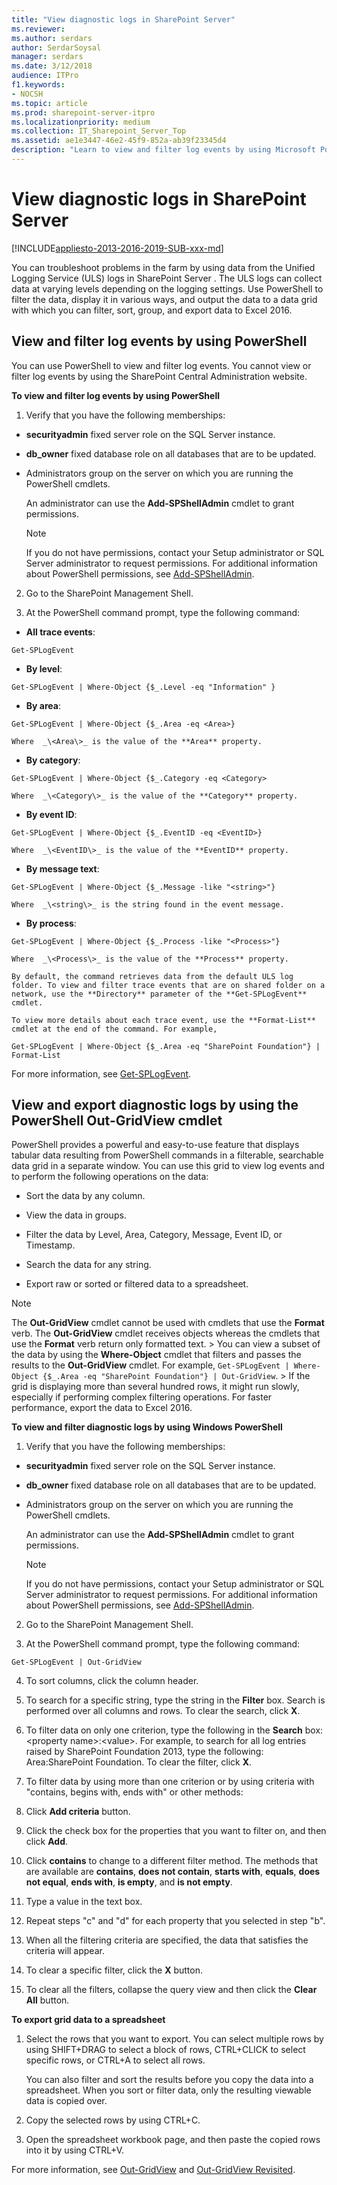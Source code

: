 ```yaml
---
title: "View diagnostic logs in SharePoint Server"
ms.reviewer: 
ms.author: serdars
author: SerdarSoysal
manager: serdars
ms.date: 3/12/2018
audience: ITPro
f1.keywords:
- NOCSH
ms.topic: article
ms.prod: sharepoint-server-itpro
ms.localizationpriority: medium
ms.collection: IT_Sharepoint_Server_Top
ms.assetid: ae1e3447-46e2-45f9-852a-ab39f23345d4
description: "Learn to view and filter log events by using Microsoft PowerShell, and view and export diagnostic logs by using the Out-GridView cmdlet."
---
```


# View diagnostic logs in SharePoint Server

[!INCLUDE[appliesto-2013-2016-2019-SUB-xxx-md](../includes/appliesto-2013-2016-2019-SUB-xxx-md.md)]
  
You can troubleshoot problems in the farm by using data from the Unified Logging Service (ULS) logs in SharePoint Server . The ULS logs can collect data at varying levels depending on the logging settings. Use PowerShell to filter the data, display it in various ways, and output the data to a data grid with which you can filter, sort, group, and export data to Excel 2016.
  
  
## View and filter log events by using PowerShell
<a name="section1"> </a>

You can use PowerShell to view and filter log events. You cannot view or filter log events by using the SharePoint Central Administration website.
  
 **To view and filter log events by using PowerShell**
  
1. Verify that you have the following memberships:
    
  - **securityadmin** fixed server role on the SQL Server instance. 
    
  - **db_owner** fixed database role on all databases that are to be updated. 
    
  - Administrators group on the server on which you are running the PowerShell cmdlets.
    
    An administrator can use the **Add-SPShellAdmin** cmdlet to grant permissions. 
    
    > [!NOTE]
    > If you do not have permissions, contact your Setup administrator or SQL Server administrator to request permissions. For additional information about PowerShell permissions, see [Add-SPShellAdmin](/powershell/module/sharepoint-server/Add-SPShellAdmin?view=sharepoint-ps). 
  
2. Go to the SharePoint Management Shell.
    
3. At the PowerShell command prompt, type the following command:
    
  - **All trace events**: 
    
  ```
  Get-SPLogEvent
  ```

  - **By level**: 
    
  ```
  Get-SPLogEvent | Where-Object {$_.Level -eq "Information" }
  ```

  - **By area**: 
    
  ```
  Get-SPLogEvent | Where-Object {$_.Area -eq <Area>}
  ```

    Where  _\<Area\>_ is the value of the **Area** property. 
    
  - **By category**: 
    
  ```
  Get-SPLogEvent | Where-Object {$_.Category -eq <Category>
  ```

    Where  _\<Category\>_ is the value of the **Category** property. 
    
  - **By event ID**: 
    
  ```
  Get-SPLogEvent | Where-Object {$_.EventID -eq <EventID>}
  ```

    Where  _\<EventID\>_ is the value of the **EventID** property. 
    
  - **By message text**: 
    
  ```
  Get-SPLogEvent | Where-Object {$_.Message -like "<string>"}
  ```

    Where  _\<string\>_ is the string found in the event message. 
    
  - **By process**: 
    
  ```
  Get-SPLogEvent | Where-Object {$_.Process -like "<Process>"}
  ```

    Where  _\<Process\>_ is the value of the **Process** property. 
    
    By default, the command retrieves data from the default ULS log folder. To view and filter trace events that are on shared folder on a network, use the **Directory** parameter of the **Get-SPLogEvent** cmdlet. 
    
    To view more details about each trace event, use the **Format-List** cmdlet at the end of the command. For example, 
    
  ```
  Get-SPLogEvent | Where-Object {$_.Area -eq "SharePoint Foundation"} | Format-List
  ```

For more information, see [Get-SPLogEvent](/powershell/module/sharepoint-server/Get-SPLogEvent?view=sharepoint-ps). 
  
## View and export diagnostic logs by using the PowerShell Out-GridView cmdlet
<a name="section2"> </a>

PowerShell provides a powerful and easy-to-use feature that displays tabular data resulting from PowerShell commands in a filterable, searchable data grid in a separate window. You can use this grid to view log events and to perform the following operations on the data:
  
- Sort the data by any column.
    
- View the data in groups.
    
- Filter the data by Level, Area, Category, Message, Event ID, or Timestamp.
    
- Search the data for any string.
    
- Export raw or sorted or filtered data to a spreadsheet.
    
> [!NOTE]
> The **Out-GridView** cmdlet cannot be used with cmdlets that use the **Format** verb. The **Out-GridView** cmdlet receives objects whereas the cmdlets that use the **Format** verb return only formatted text. > You can view a subset of the data by using the **Where-Object** cmdlet that filters and passes the results to the **Out-GridView** cmdlet. For example,  `Get-SPLogEvent | Where-Object {$_.Area -eq "SharePoint Foundation"} | Out-GridView`. > If the grid is displaying more than several hundred rows, it might run slowly, especially if performing complex filtering operations. For faster performance, export the data to Excel 2016. 
  
 **To view and filter diagnostic logs by using Windows PowerShell**
  
1. Verify that you have the following memberships:
    
  - **securityadmin** fixed server role on the SQL Server instance. 
    
  - **db_owner** fixed database role on all databases that are to be updated. 
    
  - Administrators group on the server on which you are running the PowerShell cmdlets.
    
    An administrator can use the **Add-SPShellAdmin** cmdlet to grant permissions. 
    
    > [!NOTE]
    > If you do not have permissions, contact your Setup administrator or SQL Server administrator to request permissions. For additional information about PowerShell permissions, see [Add-SPShellAdmin](/powershell/module/sharepoint-server/Add-SPShellAdmin?view=sharepoint-ps). 
  
2. Go to the SharePoint Management Shell.
    
3. At the PowerShell command prompt, type the following command:
    
  ```
  Get-SPLogEvent | Out-GridView
  ```

4. To sort columns, click the column header.
    
5. To search for a specific string, type the string in the **Filter** box. Search is performed over all columns and rows. To clear the search, click **X**.
    
6. To filter data on only one criterion, type the following in the **Search** box: \<property name\>:\<value\>. For example, to search for all log entries raised by SharePoint Foundation 2013, type the following: Area:SharePoint Foundation. To clear the filter, click **X**.
    
7. To filter data by using more than one criterion or by using criteria with "contains, begins with, ends with" or other methods:
    
1. Click **Add criteria** button. 
    
2. Click the check box for the properties that you want to filter on, and then click **Add**.
    
3. Click **contains** to change to a different filter method. The methods that are available are **contains**, **does not contain**, **starts with**, **equals**, **does not equal**, **ends with**, **is empty**, and **is not empty**. 
    
4. Type a value in the text box.
    
5. Repeat steps "c" and "d" for each property that you selected in step "b".
    
6. When all the filtering criteria are specified, the data that satisfies the criteria will appear.
    
7. To clear a specific filter, click the **X** button. 
    
8. To clear all the filters, collapse the query view and then click the **Clear All** button. 
    
 **To export grid data to a spreadsheet**
  
1. Select the rows that you want to export. You can select multiple rows by using SHIFT+DRAG to select a block of rows, CTRL+CLICK to select specific rows, or CTRL+A to select all rows.
    
    You can also filter and sort the results before you copy the data into a spreadsheet. When you sort or filter data, only the resulting viewable data is copied over.
    
2. Copy the selected rows by using CTRL+C.
    
3. Open the spreadsheet workbook page, and then paste the copied rows into it by using CTRL+V.
    
For more information, see [Out-GridView](/previous-versions//dd315268(v=technet.10)) and [Out-GridView Revisited](https://devblogs.microsoft.com/powershell/out-gridview-revisited/). 
